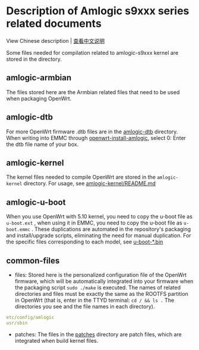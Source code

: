 # Description of Amlogic s9xxx series related documents

View Chinese description  |  [查看中文说明](README.cn.md)

Some files needed for compilation related to amlogic-s9xxx kernel are stored in the directory.

## amlogic-armbian

The files stored here are the Armbian related files that need to be used when packaging OpenWrt.

## amlogic-dtb

For more OpenWrt firmware .dtb files are in the [amlogic-dtb](https://github.com/ophub/amlogic-s9xxx-openwrt/tree/main/amlogic-s9xxx/amlogic-dtb) directory.  When writing into EMMC through [openwrt-install-amlogic](https://github.com/ophub/amlogic-s9xxx-openwrt/blob/main/amlogic-s9xxx/common-files/files/usr/sbin/openwrt-install-amlogic), select 0: Enter the dtb file name of your box.

## amlogic-kernel

The kernel files needed to compile OpenWrt are stored in the `amlogic-kernel` directory. For usage, see [amlogic-kernel/README.md](amlogic-kernel/README.md)

## amlogic-u-boot

When you use OpenWrt with 5.10 kernel, you need to copy the u-boot file as `u-boot.ext` , when using it in EMMC, you need to copy the u-boot file as `u-boot.emmc` . These duplications are automated in the repository's packaging and install/upgrade scripts, eliminating the need for manual duplication. For the specific files corresponding to each model, see [u-boot-*.bin](https://github.com/ophub/amlogic-s9xxx-openwrt/tree/main/amlogic-s9xxx/amlogic-u-boot)

## common-files

- files: Stored here is the personalized configuration file of the OpenWrt firmware, which will be automatically integrated into your firmware when the packaging script `sudo ./make` is executed. The names of related directories and files must be exactly the same as the ROOTFS partition in OpenWrt (that is, enter in the TTYD terminal: `cd / && ls .` The directories you see and the file names in each directory).

```yaml
etc/config/amlogic
usr/sbin
```

- patches: The files in the [patches](https://github.com/ophub/amlogic-s9xxx-openwrt/tree/main/amlogic-s9xxx/common-files/patches) directory are patch files, which are integrated when build kernel files.

